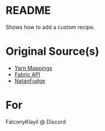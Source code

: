 # README
Shows how to add a custom recipe.

# Original Source(s)
* [Yarn Mappings](https://maven.fabricmc.net/docs/yarn-1.20.4+build.3/)
* [Fabric API](https://maven.fabricmc.net/docs/fabric-api-0.91.6+1.20.2/)
* [NatanFudge](https://github.com/natanfudge/fabric-docs/blob/master/newdocs/Modding-Tutorials/Crafting-Recipes/defining-custom-crafting-recipes.md)

# For
FalconyKlayil @ Discord
